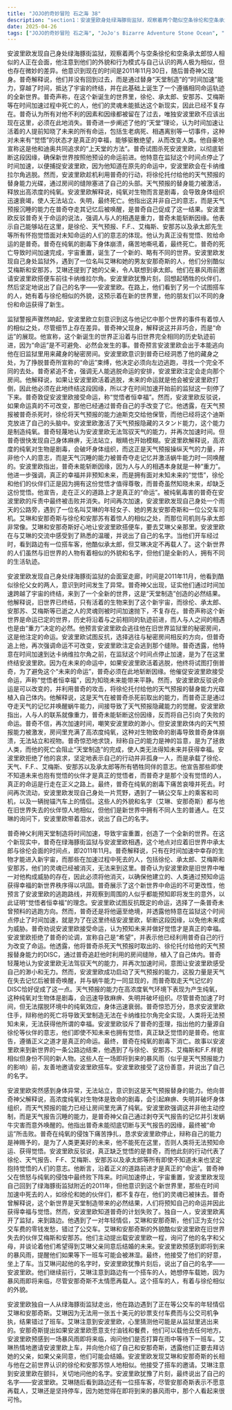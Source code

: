 ```yaml
---
title: "JOJO的奇妙冒险 石之海 38"
description: "section1：安波里欧身处绿海豚街监狱，观察着两个酷似空条徐伦和空条承太郎的人的会面。他注意到他们的相似之处，但也感受到不同。安波里欧意识到时间是2011年，并看到了普奇神父。普奇解释说，他们没有回到过去，而是通过“时间加速”跨越了时间点，到达了宇宙的终结，并在那里诞生了一个遵循相同命运轨迹的“新世界”。普奇声称，在这个新世界里，徐伦、承太郎、安那苏、艾梅斯等人已经不复存在，他们的灵魂在时间加速中被抛弃。普奇认为所有对他不利的因缘都被留在了过去，唯独安波里欧不应该来到这里，并必须在此消失。section2：监狱响起警报，安波里欧意识到这与之前世界发生的事件相似，尽管细节有所不同。普奇解释说，这是“命运”，这个新世界将沿着与之前世界相同的历史前进，“命运”是必然会发生的事情。普奇预测安波里欧会试图逃进他在之前世界用于藏身的秘密房间。安波里欧意识到普奇知道那个房间，决定必须逃往左边，去一个不同的地方，试图打破普奇所说的“命运”。section3：普奇再次强调，命运无法改变，安波里欧注定会逃到那个房间。他解释说，如果让安波里欧活下去并逃脱，未来安波里欧将试图打倒他，这是“未来的命运”。为了避免这种命运，普奇透露他故意在时间加速到达卡纳维拉尔角之前，在监狱这个时间点停止了加速，以便在此地终结安波里欧。普奇宣称“觉悟者恒幸福”，并让安波里欧接受命运。section4：安波里欧回应说自己是“希望”，并声称命运已经被他通过普奇自己的手改变了。他揭示自己将“天气预报”替身能力的DISC放进了自己的头部。这个DISC是天气在被普奇杀死时取出，并由徐伦交给安波里欧保管的。普奇轻蔑地认为安波里欧无法驾驭天气的能力，并再次加速时间，让安波里欧感受自己的弱小。section5：安波里欧感到身体异常，无法站立。他意识到这是“天气预报”的能力。安波里欧解释了高浓度纯氧对生物的致命毒性，它能使人麻痹、失明，并破坏身体组织。他指出，天气预报可以操纵气候，房间里已经充满了纯氧。安波里欧强调这不是他的意志，而是天气沉睡的能力，是普奇自己通过夺走天气记忆并引发蜗牛事件而唤醒的。安波里欧指出普奇未能斩断因缘，败给了“命运”。普奇在纯氧的侵蚀下痛苦不堪，哀求安波里欧住手，辩称自己的能力是神的意志，是为了人类的未来。他坚持自己不能死在这里，否则人类将无法看到命运，无法获得觉悟。安波里欧反驳说，没有觉悟的是普奇，而他自己的行动是徐伦、天气、F·F、艾梅斯、安那苏和承太郎等所有即使不知道未来也抱有觉悟的人们的意志的体现。他断言，走在正义之路上才是“命运”。普奇在愤怒中被击败。section6：安波里欧独自一人走出监狱。他遇到了一位名叫艾琳的年轻女子和她的男友安那奇斯，他们正在等公交车。艾琳为了一张50美元大钞无法破开与公交车司机争执，导致错过了公交。艾琳注意到安波里欧，并怀疑他可能是越狱犯。安那奇斯提出如果安波里欧能支付油钱和饭钱，可以载他去任何地方。安波里欧预测即将有暴风雨，并询问他们是否能在雨中等待下一班车。艾琳邀请安波里欧上车，并介绍了自己和安那奇斯。她提到他们正要去见她的父亲，并表示如果父亲同意，她和安那奇斯可能会结婚。艾琳和安那奇斯的外貌酷似之前世界的徐伦和安那苏。安波里欧接受了搭车邀请。艾琳注意到安波里欧在颤抖，询问他的名字。安波里欧犹豫片刻后，说出了自己的名字——安波里欧。艾琳看到路边还有另一个搭车客，尽管安那奇斯不愿意再载人，艾琳还是坚持停车，因为暴风雨即将到来，那个人很可怜。"
date: 2025-04-26
tags: ["JOJO的奇妙冒险 石之海", "JoJo's Bizarre Adventure Stone Ocean", "202201"]
---
```


安波里欧发现自己身处绿海豚街监狱，观察着两个与空条徐伦和空条承太郎惊人相似的人正在会面，他注意到他们的外貌和行为模式与自己认识的两人极为相似，但也存在微妙的差异。他意识到现在的时间是2011年11月30日，随后普奇神父现身。普奇解释说，他们并没有回到过去，而是通过替身“天堂制造”的“时间加速”能力，穿越了时间，抵达了宇宙的终结，并在此基础上诞生了一个遵循相同命运轨迹的全新世界。普奇声称，在这个新诞生的世界里，徐伦、承太郎、安那苏、艾梅斯等在时间加速过程中死亡的人，他们的灵魂未能抵达这个新现实，因此已经不复存在。普奇认为所有对他不利的因素和因缘都被留在了过去，唯独安波里欧不应该出现在这里，必须在此地消失。普奇进一步阐述了他的“天堂”理论，认为时间加速让活着的人提前知晓了未来的所有命运，包括生老病死、相遇离别等一切事件，这种对未来有“觉悟”的状态才是真正的幸福，能够驱散绝望，从而改变人类。他自豪地宣称这是他和迪奥共同追求的“上天堂的方法”。普奇试图杀死安波里欧，以彻底斩断这段因缘，确保新世界按照他预设的命运前进。他特意在监狱这个时间点停止了时间加速，以便捕捉安波里欧，因为他知道在原先的命运中，安波里欧会在卡纳维拉尔角逃脱。然而，安波里欧趁机利用普奇的行动，将徐伦托付给他的天气预报的替身能力光碟，通过房间的缝隙塞进了自己的头部。天气预报的替身能力被激活，释放出高浓度的纯氧。安波里欧解释说，纯氧对生物而言是剧毒，会导致身体组织迅速衰竭，使人无法站立、失明，最终死亡。他指出这并非自己的意志，而是天气预报沉睡的能力在普奇夺走其记忆后被唤醒，是普奇自己促成了这一结果。安波里欧反驳普奇关于命运的说法，强调人与人的相遇是重力，普奇未能斩断因缘。他表示自己能够站在这里，是徐伦、天气预报、F.F.、艾梅斯、安那苏以及承太郎先生等所有怀抱觉悟面对未知命运的人们的意志的体现。他认为真正没有觉悟、败给命运的是普奇。普奇在纯氧的剧毒下身体崩溃，痛苦地嘶吼着，最终死亡。普奇的死亡导致时间加速完成，宇宙重置，诞生了一个新的、略有不同的世界。安波里欧发现自己身处监狱外，遇到了一位名叫艾琳和她的男友安那奇斯的人，他们分别酷似艾梅斯和安那苏，艾琳还提到了她的父亲，令人联想到承太郎。他们在暴风雨前邀请安波里欧搭便车前往卡纳维拉尔角。安波里欧犹豫片刻，回想起牺牲的伙伴们，然后坚定地说出了自己的名字——安波里欧。在路上，他们看到了另一个试图搭车的人，她有着与徐伦相似的外貌，这预示着在新的世界里，他的朋友们以不同的身份和命运获得了新生。

监狱警报声骤然响起，安波里欧立刻意识到这与他记忆中那个世界的事件有着惊人的相似之处，尽管细节上存在差异。普奇神父现身，解释说这并非巧合，而是“命运”的展现。他宣称，这个新诞生的世界正沿着与旧世界完全相同的历史轨迹前进，因为“命运”是不可避免、必然会发生的事。普奇预言安波里欧会出于本能逃向他在旧监狱里用来藏身的秘密房间。安波里欧意识到普奇已经洞悉了他的藏身之处，为了挣脱普奇所宣称的“命运”束缚，他决定必须向左边逃跑，寻找一个完全不同的去处。普奇紧追不舍，强调无人能逃脱命运的安排，安波里欧注定会走向那个房间。他解释说，如果让安波里欧活着逃脱，未来的命运就是他会被安波里欧打倒，因此他必须在此地终结这段因缘，所以才在时间加速开始前的监狱这一刻停了下来。普奇敦促安波里欧接受命运，称“觉悟者恒幸福”。然而，安波里欧反驳说，如果命运真的不可改变，那他已经通过普奇自己的手改变了它。他透露，在天气预报被普奇杀死时，徐伦将天气预报的能力迪斯克交给他保管，而他已经将这个迪斯克放进了自己的头脑中。安波里欧激活了天气预报隐藏的スタンド能力，这个能力是制造纯氧。普奇轻蔑地认为安波里欧无法驾驭天气的能力，并再次加速时间。但普奇很快发现自己身体麻痹，无法站立，眼睛也开始模糊。安波里欧解释说，高浓度的纯氧对生物是剧毒，会破坏身体组织，而这正是天气预报操纵天气的力量，并非他个人的意志，而是天气沉睡的能力被普奇夺走记忆并激活蜗牛能力时一同唤醒的。安波里欧指出，普奇未能斩断因缘，因为人与人的相遇本身就是一种“重力”。他进一步强调，真正的幸福并非预知未来，而是拥有面对未知未来的“觉悟”，徐伦和他们的伙伴们正是因为拥有这份觉悟才值得尊敬，而普奇虽然知晓未来，却缺乏这份觉悟。他宣告，走在正义的道路上才是真正的“命运”。被纯氧毒害的普奇在安波里欧的斥责中最终被击败并消失。时间再次加速，安波里欧发现自己身处一个雨天的公路旁，遇到了一位名叫艾琳的年轻女子、她的男友安那奇斯和一位公交车司机。艾琳和安那奇斯与徐伦和安那苏有着惊人的相似之处，而那位司机则与承太郎非常像。艾琳和安那奇斯好心地让安波里欧搭便车，要去艾琳父亲那里。安波里欧在与艾琳的交流中感受到了熟悉的温暖，并说出了自己的名字。当他们开车经过时，看到路边有一位搭车客，他酷似承太郎，但艾琳决定不再载人了。这个新世界的人们虽然与旧世界的人物有着相似的外貌和名字，但他们是全新的人，拥有不同的生活轨迹。

安波里欧发现自己身处绿海豚街监狱的会面室走廊，时间是2011年11月，他看到酷似徐伦父女的两人，意识到时间发生了异常。普奇神父出现，证实他们通过时间加速跨越了宇宙的终结，来到了一个全新的世界，这是“天堂制造”创造的必然结果。他解释说，旧世界已终结，只有活着的生物来到了这个新宇宙，而徐伦、承太郎、安那苏、艾梅斯等已逝之人的灵魂则被时间加速抛下，不复存在。普奇声称这个新世界是命运已定的世界，历史将沿着与之前相同的轨迹前进，而人与人之间的相遇也是由“重力”决定的必然。他预言安波里欧会逃往他在旧世界监狱里的秘密房间，这是他注定的命运。安波里欧试图反抗，选择逃往与秘密房间相反的方向，但普奇追上他，再次强调命运不可改变，安波里欧注定会逃到那个缝隙。普奇透露，他特意在时间加速到达卡纳维拉尔角之前，在监狱这个时间点停止加速，是为了在这里终结安波里欧。因为在未来的命运中，如果安波里欧活着逃脱，他终将试图打倒普奇，为了避免这个“未来的命运”，普奇必须在此地斩断因缘。他催促安波里欧接受命运，声称“觉悟者恒幸福”，因为知晓未来能带来平静。然而，安波里欧反驳说命运是可以改变的，并利用普奇的攻击，将徐伦托付给他的天气预报的替身能力光碟植入自己体内。他解释说，这是天气在被普奇杀死前取出的能力，而普奇正是通过夺走天气的记忆并唤醒蜗牛能力，间接导致了天气预报隐藏能力的觉醒。安波里欧指出，人与人的联系就像重力，普奇未能斩断这份因缘，反而将自己引向了失败的命运。普奇不信，再次加速时间，嘲笑安波里欧的渺小。但安波里欧体内的天气预报能力被激发，房间里充满了高浓度纯氧，这种对生物致命的剧毒导致普奇身体崩溃，无法站立和视物。普奇惊恐地求饶，辩称自己的能力是神的旨意，是为了拯救人类，而他的死亡会阻止“天堂制造”的完成，使人类无法得知未来并获得幸福。安波里欧拒绝了他的哀求，坚定地表示自己的行动并非孤身一人，而是承载了徐伦、天气、F.F.、艾梅斯、安那苏以及承太郎等所有牺牲同伴的意志。他宣告那些即使不知道未来也抱有觉悟的伙伴才是真正的觉悟者，而普奇才是那个没有觉悟的人，真正的命运是行走在正义之路上。最终，普奇在纯氧的剧毒下痛苦哀嚎并死去。时间再次流动，安波里欧发现自己身处一片荒野，遇到了一辆公交车上的乘客和司机，以及一辆抛锚汽车上的情侣。这些人的外貌和名字（艾琳、安那奇斯）都与他在旧世界失去的伙伴惊人地相似，但他们是新世界中拥有不同人生的普通人。在艾琳的询问下，安波里欧带着泪水，说出了自己的名字。

普奇神父利用天堂制造将时间加速，导致宇宙重置，创造了一个全新的世界。在这个新现实中，普奇在绿海豚街监狱与安波里欧相遇，这个地点对应着旧世界中承太郎与徐伦会面的时间点，即2011年11月。普奇解释说，只有在时间加速中幸存的生物才能进入新宇宙，而那些在加速过程中死去的人，包括徐伦、承太郎、艾梅斯和安那苏，他们的灵魂已经被消灭，无法来到这里。普奇认为安波里欧是旧世界中唯一对他构成威胁的存在，因此必须将他消灭，以确保他建立的、人类通过预知命运获得幸福的新世界秩序得以巩固。普奇展示了这个新世界中命运的不可更改性，他预言了安波里欧的逃跑路线，并观察到周围的人似乎都能预知即将发生的意外，以此证明“觉悟者恒幸福”的理念。安波里欧试图反抗既定的命运，选择了一条普奇未曾预料的逃跑方向。然而，普奇还是将他逼至绝境，并透露他特意在监狱这个时间点停止了时间加速，就是为了在这里终结安波里欧，斩断这段因缘，以免他未来成为威胁。普奇劝说安波里欧接受命运，认为预知未来并做好觉悟才是真正的幸福。安波里欧拒绝了普奇的论调，宣称自己是“希望”，并表示他已经利用普奇自己的行为改变了命运。他透露，他将普奇杀死天气预报时取出的、徐伦托付给他的天气预报替身能力的DISC，通过普奇追赶他时利用的房间缝隙，植入了自己体内。普奇轻蔑地认为安波里欧无法驾驭天气的能力，并再次加速时间，意图让安波里欧感受自己的渺小和无力。然而，安波里欧成功启动了天气预报的能力，这股力量是天气在失去记忆后被普奇唤醒，并与蜗牛能力一同显现的，而普奇取走天气记忆的DISC恰好促成了这一点。天气预报的能力在高浓度氧气环境下表现为产生纯氧，这种纯氧对生物体是剧毒，会迅速导致麻痹、失明并破坏组织。尽管普奇加速了时间，但无法摆脱环境中的纯氧效应，身体迅速衰弱。普奇惊恐万分，恳求安波里欧住手，辩称他的死亡将导致天堂制造无法在卡纳维拉尔角完全实现，人类将无法预知未来，无法获得他所谓的幸福。安波里欧驳斥了普奇的歪理，指出他的力量源自徐伦等伙伴的意志，他们即使不知未来也拥有觉悟，真正缺乏觉悟的是普奇。他宣告，遵循正义之道才是真正的命运。最终，普奇在纯氧的剧毒下消亡。故事以安波里欧来到新世界的一条公路边结束，他遇到了与徐伦、安那苏、艾梅斯和F.F.样貌相似但身份不同的新人物。这些人在一场即将到来的暴风雨（似乎是天气预报能力的影响）前，友善地邀请安波里欧搭车。安波里欧接受了这份善意，并说出了自己的名字。

安波里欧突然感到身体异常，无法站立，意识到这是天气预报替身的能力。他向普奇神父解释说，高浓度纯氧对生物体是致命的剧毒，会引起麻痹、失明并破坏身体组织，而天气预报的能力已经让房间里充满了纯氧。安波里欧强调这并非他主动控制，而是天气报告沉睡的能力，是普奇神父自己通过剥夺天气报告的记忆并引发蜗牛灾害而意外唤醒的。他指出普奇未能彻底切断与天气报告的因缘，最终被“命运”所击败。普奇在纯氧的侵蚀下痛苦挣扎，恳求安波里欧停止，辩称自己的能力是神赐予的，是为了人类更美好的未来，他不能死在这里，否则人类将无法预知命运、获得觉悟。安波里欧反驳说，真正缺乏觉悟的是普奇，而他此刻的行动代表了徐伦、天气报告、F·F、艾梅斯、安那苏以及承太郎等所有即使不知道未来也坚定抱持觉悟的人们的意志。他断言，沿着正义的道路前进才是真正的“命运”。普奇神父在愤怒与纯氧的侵蚀中最终败下阵来。时间加速停止，宇宙重置，安波里欧发现自己回到了绿海豚街监狱附近的2011年，但他意识到这个新世界里，那些在时间加速中死去的人，如徐伦和她的伙伴们，都不复存在，他们的灵魂已被抹去。普奇曾解释说，这个新世界是天堂制造带来的必然结果，人们将预知自己的命运并因此获得幸福与觉悟。然而，安波里欧知道普奇的计划失败了。独自一人，安波里欧离开了监狱，来到路边。他遇到了一对年轻情侣，艾琳和安那奇斯，他们正为支付公交车费的零钱发愁，错过了公交车。艾琳和安那奇斯的外貌酷似安波里欧在旧世界失去的伙伴艾梅斯和安那苏。他们主动提出载安波里欧一程，询问了他的名字和父母，并谈论着他们希望得到艾琳父亲同意后结婚的未来。安波里欧预感到即将到来的暴风雨，提醒他们如果等下一班车可能会被淋湿。最终，他接受了他们的好意，坐上了车。当艾琳问起他的名字时，安波里欧犹豫片刻后，说出了自己的名字——安波里欧。他们继续前行，艾琳注意到路边有一个搭车的人，她想停车载她，因为暴风雨即将来临，尽管安那奇斯不太情愿再载人。这个搭车的人，有着与徐伦相似的外貌。

安波里欧独自一人从绿海豚街监狱走出，他在路边遇到了正在等公交车的年轻情侣艾琳和安那奇斯。艾琳因为无法用一张五十美元的钞票支付车费而与公交司机争执，结果错过了班车。艾琳注意到安波里欧，心里猜测他可能是从监狱里逃出来的。安那奇斯提出如果安波里欧愿意支付油钱和餐费，他们可以载他去任何地方。安波里欧预感到一场暴风雨即将来临，询问他们是否打算在雨中等待下一班车。艾琳热情地邀请安波里欧上车，并向他介绍了自己和安那奇斯，透露他们正要去拜访她的父亲，如果父亲同意，他们可能会结婚。安波里欧发现艾琳和安那奇斯的长相与他在之前世界认识的徐伦和安那苏惊人地相似。他接受了搭车的邀请。艾琳注意到安波里欧在颤抖，关切地问他的名字。安波里欧犹豫了片刻，最终说出了自己的名字——安波里欧。艾琳随后看到路边还有一位搭车客，尽管安那奇斯表示不愿意再载人，艾琳还是坚持停车，因为她觉得在即将到来的暴风雨中，那个人看起来很可怜。
